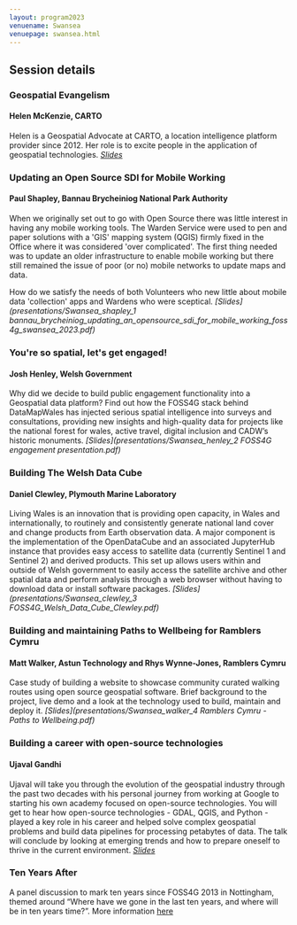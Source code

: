```yaml
---
layout: program2023
venuename: Swansea
venuepage: swansea.html
---
```


## Session details

### Geospatial Evangelism
#### Helen McKenzie, CARTO
Helen is a Geospatial Advocate at CARTO, a location intelligence platform provider since 2012. Her role is to excite people in the application of geospatial technologies. *[Slides](https://docs.google.com/presentation/d/1gM5Yg-Z4i_zLo9ae1bPUJtxPd6TLC9r74N6x7K19nd4/edit?usp=sharing)*

### Updating an Open Source SDI for Mobile Working 
#### Paul Shapley, Bannau Brycheiniog National Park Authority

When we originally set out to go with Open Source there was little interest in having any mobile working tools. The Warden Service were used to pen and paper solutions with a 'GIS' mapping system (QGIS) firmly fixed in the Office where it was considered 'over complicated'. The first thing needed was to update an older infrastructure to enable mobile working but there still remained the issue of poor (or no) mobile networks to update maps and data. 

How do we satisfy the needs of both Volunteers who new little about mobile data 'collection' apps and Wardens who were sceptical. *[Slides](presentations/Swansea_shapley_1 bannau_brycheiniog_updating_an_opensource_sdi_for_mobile_working_foss4g_swansea_2023.pdf)*

### You're so spatial, let's get engaged!
#### Josh Henley, Welsh Government

Why did we decide to build public engagement functionality into a Geospatial data platform? Find out how the FOSS4G stack behind DataMapWales has injected serious spatial intelligence into surveys and consultations, providing new insights and high-quality data for projects like the national forest for wales, active travel, digital inclusion and CADW’s historic monuments. *[Slides](presentations/Swansea_henley_2 FOSS4G engagement presentation.pdf)*

### Building The Welsh Data Cube
#### Daniel Clewley, Plymouth Marine Laboratory

Living Wales is an innovation that is providing open capacity, in Wales and internationally, to routinely and consistently generate national land cover and change products from Earth observation data. A major component is the implementation of the OpenDataCube and an associated JupyterHub instance that provides easy access to satellite data (currently Sentinel 1 and Sentinel 2) and derived products. This set up allows users within and outside of Welsh government to easily access the satellite archive and other spatial data and perform analysis through a web browser without having to download data or install software packages. *[Slides](presentations/Swansea_clewley_3 FOSS4G_Welsh_Data_Cube_Clewley.pdf)*

### Building and maintaining Paths to Wellbeing for Ramblers Cymru
#### Matt Walker, Astun Technology and Rhys Wynne-Jones, Ramblers Cymru

Case study of building a website to showcase community curated walking routes using open source geospatial software. Brief background to the project, live demo and a look at the technology used to build, maintain and deploy it. *[Slides](presentations/Swansea_walker_4 Ramblers Cymru - Paths to Wellbeing.pdf)*

### Building a career with open-source technologies
#### Ujaval Gandhi

Ujaval will take you through the evolution of the geospatial industry through the past two decades with his personal journey from working at Google to starting his own academy focused on open-source technologies. You will get to hear how open-source technologies - GDAL, QGIS, and Python - played a key role in his career and helped solve complex geospatial problems and build data pipelines for processing petabytes of data. The talk will conclude by looking at emerging trends and how to prepare oneself to thrive in the current environment. *[Slides](https://bit.ly/foss4g-uk-keynote-ujaval)*

### Ten Years After
A panel discussion to mark ten years since FOSS4G 2013 in Nottingham, themed around “Where have we gone in the last ten years, and where will be in ten years time?”. More information [here](https://uk.osgeo.org/foss4guklocal2023/ten-years-after.html)
